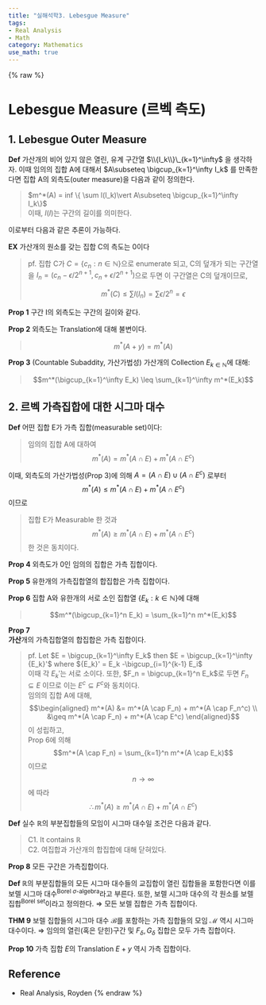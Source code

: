 ```yaml
---
title: "실해석학3. Lebesgue Measure"
tags:
- Real Analysis
- Math
category: Mathematics
use_math: true
---
```

{% raw %}
# Lebesgue Measure (르벡 측도)
## 1. Lebesgue Outer Measure
**Def** 가산개의 비어 있지 않은 열린, 유계 구간열 $\\{I_k\\}\_{k=1}^\infty$ 을 생각하자. 이때 임의의 집합 A에 대해서 $A\subseteq \bigcup_{k=1}^\infty I_k$ 를 만족한다면 집합 A의 외측도(outer measure)을 다음과 같이 정의한다.
> $m^*(A) = inf \{ \sum l(I_k)\vert A\subseteq \bigcup_{k=1}^\infty I_k\}$   
이때, $l(I)$는 구간의 길이를 의미한다.

이로부터 다음과 같은 추론이 가능하다.   

**EX** 가산개의 원소를 갖는 집합 C의 측도는 0이다
> pf. 집합 C가 $C = \{c_n : n \in \mathbb{N}\}$으로 enumerate 되고, C의 덮개가 되는 구간열을 $I_n = (c_n - \epsilon/2^{n+1},c_n + \epsilon/2^{n+1})$으로 두면 이 구간열은 C의 덮개이므로,
> 
> $$m^*(C) \leq \sum l(I_n) = \sum \epsilon/2^n = \epsilon$$
> 
**Prop 1** 구간 I의 외측도는 구간의 길이와 같다.

**Prop 2** 외측도는 Translation에 대해 불변이다.

> 
> $$ m^*(A+y) = m^*(A) $$
> 
**Prop 3** (Countable Subaddity, 가산가법성)
가산개의 Collection $E_{k \in \mathbb{N}}$에 대해:

> 
> $$m^*(\bigcup_{k=1}^\infty E_k) \leq \sum_{k=1}^\infty m^*(E_k)$$
> 

## 2. 르벡 가측집합에 대한 시그마 대수
**Def** 어떤 집합 E가 가측 집합(measurable set)이다:
> 임의의 집합 A에 대하여 $$m^*(A) = m^*(A \cap E) + m^*(A \cap E^c)$$


이때, 외측도의 가산가법성(Prop 3)에 의해 $A = (A \cap E) \cup (A \cap E^c)$ 로부터 $$m^*(A) \leq m^*(A \cap E) + m^*(A \cap E^c)$$ 이므로
> 집합 E가 Measurable 한 것과 $$m^*(A) \geq m^*(A \cap E) + m^*(A \cap E^c)$$ 한 것은 동치이다.

**Prop 4** 외측도가 0인 임의의 집합은 가측 집합이다.

**Prop 5** 유한개의 가측집합열의 합집합은 가측 집합이다.

**Prop 6** 집합 A와 유한개의 서로 소인 집합열 $\{E_k : k \in \mathbb{N}\}$에 대해

> 
> $$m^*(\bigcup_{k=1}^n E_k) = \sum_{k=1}^n m^*(E_k)$$
> 
**Prop 7**    
**가산**개의 가측집합열의 합집합은 가측 집합이다.
>pf. Let $E = \bigcup_{k=1}^\infty E_k$ then $E = \bigcup_{k=1}^\infty {E_k}'$ where ${E_k}' = E_k -\bigcup_{i=1}^{k-1} E_i$   
>이때 각 $E_k'$는 서로 소이다. 
>또한, $F_n = \bigcup_{k=1}^n E_k$로 두면 $F_n \subseteq E$ 이므로 이는 $E^c \subseteq F^c$와 동치이다.   
>임의의 집합 A에 대해,   
>$$\begin{aligned} m^*(A) &= m^*(A \cap F_n) + m^*(A \cap F_n^c) \\ &\geq m^*(A \cap F_n) + m^*(A \cap E^c) \end{aligned}$$ 이 성립하고,   
>Prop 6에 의해 $$m^*(A \cap F_n) = \sum_{k=1}^n m^*(A \cap E_k)$$ 이므로 $$n \to \infty$$ 에 따라   
>$$\therefore m^*(A) \geq m^*(A \cap E) + m^*(A \cap E^c)$$

**Def** 실수 $\mathbb{R}$의 부분집합들의 모임이 시그마 대수일 조건은 다음과 같다.
> C1. It contains $\mathbb{R}$   
> C2. 여집합과 가산개의 합집합에 대해 닫혀있다.

**Prop 8** 모든 구간은 가측집합이다.

**Def** $\mathbb{R}$의 부분집합들의 모든 시그마 대수들의 교집합이 열린 집합들을 포함한다면 이를 보렐 시그마 대수<sup>Borel $\sigma$-algebra</sup>라고 부른다.
또한, 보렐 시그마 대수의 각 원소를 보렐 집합<sup>Borel set</sup>이라고 정의한다.
$\Rightarrow$ 모든 보렐 집합은 가측 집합이다.

**THM 9** 보렐 집합들의 시그마 대수 $\mathcal B$를 포함하는 가측 집합들의 모임 $\mathcal M$ 역시 시그마 대수이다.
$\Rightarrow$ 임의의 열린(혹은 닫힌)구간 및 $F_\delta, G_\delta$ 집합은 모두 가측 집합이다.

**Prop 10** 가측 집합 $E$의 Translation $E+y$ 역시 가측 집합이다.

## Reference
 - Real Analysis, Royden
{% endraw %}
